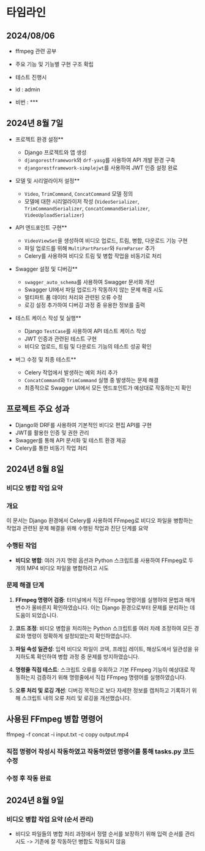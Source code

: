 # 타임라인
## 2024/08/06 
- ffmpeg 관련 공부
- 주요 기능 및 기능별 구현 구조 확립

- 테스트 진행시 
- id : admin
- 비번 : ***


## 2024년 8월 7일

- 프로젝트 환경 설정**
  - Django 프로젝트와 앱 생성
  - `djangorestframework`와 `drf-yasg`를 사용하여 API 개발 환경 구축
  - `djangorestframework-simplejwt`를 사용하여 JWT 인증 설정 완료

- 모델 및 시리얼라이저 설정**
  - `Video`, `TrimCommand`, `ConcatCommand` 모델 정의
  - 모델에 대한 시리얼라이저 작성 (`VideoSerializer`, `TrimCommandSerializer`, `ConcatCommandSerializer`, `VideoUploadSerializer`)

- API 엔드포인트 구현**
  - `VideoViewSet`을 생성하여 비디오 업로드, 트림, 병합, 다운로드 기능 구현
  - 파일 업로드를 위해 `MultiPartParser`와 `FormParser` 추가
  - Celery를 사용하여 비디오 트림 및 병합 작업을 비동기로 처리

- Swagger 설정 및 디버깅**
  - `swagger_auto_schema`를 사용하여 Swagger 문서화 개선
  - Swagger UI에서 파일 업로드가 작동하지 않는 문제 해결 시도
  - 멀티파트 폼 데이터 처리와 관련된 오류 수정
  - 로깅 설정 추가하여 디버깅 과정 중 유용한 정보를 출력

- 테스트 케이스 작성 및 실행**
  - Django `TestCase`를 사용하여 API 테스트 케이스 작성
  - JWT 인증과 관련된 테스트 구현
  - 비디오 업로드, 트림 및 다운로드 기능의 테스트 성공 확인

- 버그 수정 및 최종 테스트**
  - Celery 작업에서 발생하는 예외 처리 추가
  - `ConcatCommand`와 `TrimCommand` 실행 중 발생하는 문제 해결
  - 최종적으로 Swagger UI에서 모든 엔드포인트가 예상대로 작동하는지 확인

## 프로젝트 주요 성과
- Django와 DRF를 사용하여 기본적인 비디오 편집 API를 구현
- JWT를 활용한 인증 및 권한 관리
- Swagger를 통해 API 문서화 및 테스트 환경 제공
- Celery를 통한 비동기 작업 처리


## 2024년 8월 8일

### 비디오 병합 작업 요약

### 개요
이 문서는 Django 환경에서 Celery를 사용하여 FFmpeg로 비디오 파일을 병합하는 작업과 관련된 문제 해결을 위해 수행된 작업과 진단 단계를 요약

### 수행된 작업
- **비디오 병합**: 여러 가지 명령 옵션과 Python 스크립트를 사용하여 FFmpeg로 두 개의 MP4 비디오 파일을 병합하려고 시도

### 문제 해결 단계
1. **FFmpeg 명령어 검증**: 터미널에서 직접 FFmpeg 명령어를 실행하여 문법과 매개변수가 올바른지 확인하였습니다. 이는 Django 환경으로부터 문제를 분리하는 데 도움이 되었습니다.

2. **코드 조정**: 비디오 병합을 처리하는 Python 스크립트를 여러 차례 조정하여 모든 경로와 명령이 정확하게 설정되었는지 확인하였습니다.

3. **파일 속성 일관성**: 입력 비디오 파일이 코덱, 프레임 레이트, 해상도에서 일관성을 유지하도록 확인하여 병합 과정 중 문제를 방지하였습니다.

4. **명령줄 직접 테스트**: 스크립트 오류를 우회하고 기본 FFmpeg 기능이 예상대로 작동하는지 검증하기 위해 명령줄에서 직접 FFmpeg 명령어를 실행하였습니다.

5. **오류 처리 및 로깅 개선**: 디버깅 목적으로 보다 자세한 정보를 캡처하고 기록하기 위해 스크립트 내의 오류 처리 및 로깅을 개선했습니다.

## 사용된 FFmpeg 병합 명령어

ffmpeg -f concat -i input.txt -c copy output.mp4

### 직접 명령어 작성시 작동하였고 작동하였던 명령어를 통해 tasks.py 코드 수정
### 수정 후 작동 완료

## 2024년 8월 9일

### 비디오 병합 작업 요약 (순서 관리)

- 비디오 파일들의 병합 처리 과정에서 정렬 순서를 보장하기 위해 입력 순서를 관리 시도 -> 기존에 잘 작동하던 병합도 작동되지 않음
